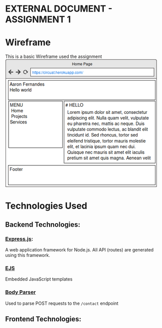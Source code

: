 EXTERNAL DOCUMENT - ASSIGNMENT 1
====



# Wireframe 
This is a basic Wireframe used the assignment
![basic Wireframe template](../public/images/docs/home.png)


# Technologies Used

## Backend Technologies:

### [Express.js](http://expressjs.com/):
A web application framework for Node.js. All API (routes) are generated using this framework.

### [EJS](https://www.npmjs.com/package/ejs)
Embedded JavaScript templates

### [Body Parser](https://www.npmjs.com/package/body-parser)
Used to parse POST requests to the `/contact` endpoint


## Frontend Technologies: 
